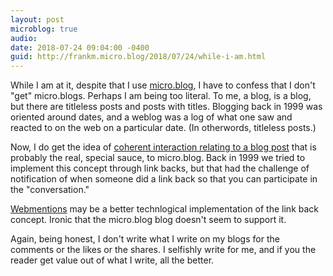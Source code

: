 ```yaml
---
layout: post
microblog: true
audio: 
date: 2018-07-24 09:04:00 -0400
guid: http://frankm.micro.blog/2018/07/24/while-i-am.html
---
```

While I am at it, despite that I use [micro.blog](https://micro.blog), I have to confess that I don't "get" micro.blogs. Perhaps I am being too literal. To me, a blog, is a blog, but there are titleless posts and posts with titles. Blogging back in 1999 was oriented around dates, and a weblog was a log of what one saw and reacted to on the web on a particular date. (In otherwords, titleless posts.)

Now, I do get the idea of [coherent interaction relating to a blog post](https://kfitz.info/feeds-and-gardens/) that is probably the real, special sauce, to micro.blog. Back in 1999 we tried to implement this concept through link backs, but that had the challenge of notification of when someone did a link back so that you can participate in the "conversation." 

[Webmentions](https://indieweb.org/Webmention) may be a better technlogical implementation of the link back concept. Ironic that the micro.blog blog doesn't seem to support it. 

Again, being honest, I don't write what I write on my blogs for the comments or the likes or the shares. I selfishly write for me, and if you the reader get value out of what I write, all the better. 
